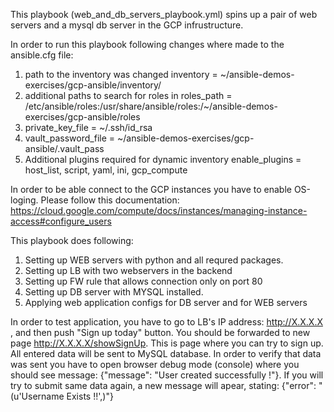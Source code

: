 This playbook (web_and_db_servers_playbook.yml) spins up a pair of web servers and a mysql db server in the GCP infrustructure.

In order to run this playbook following changes where made to the ansible.cfg file:
1. path to the inventory was changed
inventory = ~/ansible-demos-exercises/gcp-ansible/inventory/
2. additional paths to search for roles in
roles_path = /etc/ansible/roles:/usr/share/ansible/roles:/~/ansible-demos-exercises/gcp-ansible/roles
3. private_key_file = ~/.ssh/id_rsa
4. vault_password_file = ~/ansible-demos-exercises/gcp-ansible/.vault_pass
5. Additional plugins required for dynamic inventory
enable_plugins = host_list, script, yaml, ini, gcp_compute


In order to be able connect to the GCP instances you have to enable OS-loging. Please follow this documentation:
https://cloud.google.com/compute/docs/instances/managing-instance-access#configure_users

This playbook does following:
1. Setting up WEB servers with python and all requred packages.
2. Setting up LB with two webservers in the backend
3. Setting up FW rule that allows connection only on port 80
4. Setting up DB server with MYSQL installed.
5. Applying web application configs for DB server and for WEB servers 

In order to test application, you have to go to LB's IP address: http://X.X.X.X , and then push "Sign up today" button. You should be forwarded to new page http://X.X.X.X/showSignUp. This is page where you can try to sign up. All entered data will be sent to MySQL database. In order to verify that data was sent you have to open browser debug mode (console) where you should see message: {"message": "User created successfully !"}. If you will try to submit same data again, a new message will apear, stating: {"error": "(u'Username Exists !!',)"}

